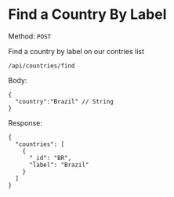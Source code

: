 # Find a Country By Label

Method: <code>POST</code>

Find a country by label on our contries list

```
/api/countries/find
```

Body:

```
{
  "country":"Brazil" // String
}
```

Response:

```
{
  "countries": [
    {
      "_id": "BR",
      "label": "Brazil"
    }
  ]
}
```
